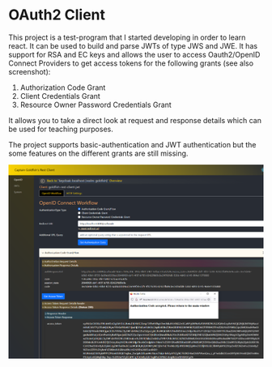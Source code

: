 # OAuth2 Client

This project is a test-program that I started developing in order to learn react. It can be used to build and parse JWTs
of type JWS and JWE. It has support for RSA and EC keys and allows the user to access Oauth2/OpenID Connect Providers to
get access tokens for the following grants (see also screenshot):

1. Authorization Code Grant
2. Client Credentials Grant
3. Resource Owner Password Credentials Grant

It allows you to take a direct look at request and response details which can be used for teaching purposes.

The project supports basic-authentication and JWT authentication but the some features on the different grants are still
missing.

![theme-settings](images/auth-code-grant.png)